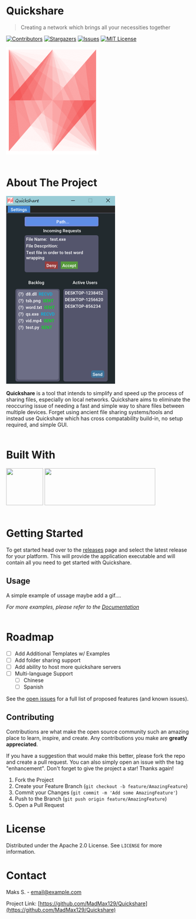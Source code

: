 # Quickshare
> Creating a network which brings all your necessities together

[![Contributors][contributors-shield]][contributors-url]
[![Stargazers][stars-shield]][stars-url]
[![Issues][issues-shield]][issues-url]
[![MIT License][license-shield]][license-url]

<img src="images/logo.png" width="250" height="290"/>
<br />
<br />

<!-- ABOUT THE PROJECT -->
# About The Project

<!-- Add screen shot of gui -->
![QS Screen Shot][product-screenshot]

**Quickshare** is a tool that intends to simplify and speed up the process of sharing files, especially on local networks. Quickshare aims to eliminate the reoccuring issue of needing a fast and simple way to share files between multiple devices. Forget using ancient file sharing systems/tools and instead use Quickshare which has cross compatability build-in, no setup required, and simple GUI.
<br />
<br />

# Built With

<img src="https://upload.wikimedia.org/wikipedia/commons/1/18/ISO_C%2B%2B_Logo.svg" width=100 height=100>

<img src="https://cloud.githubusercontent.com/assets/8225057/9825766/8b0de6c8-58cd-11e5-960f-0eeed4004d6c.png" width=300 height=100>
<br />
<br />

<!-- GETTING STARTED -->
# Getting Started

To get started head over to the [releases](https://github.com/MadMax129/Quickshare/releases/) page and select the latest release for your platform. This will provide the application executable and will contain all you need to get started with Quickshare.

<!-- USAGE EXAMPLES -->
## Usage

A simple example of ussage maybe add a gif....

_For more examples, please refer to the [Documentation](https://example.com)_
<br />
<br />

<!-- ROADMAP -->
# Roadmap
- [ ] Add Additional Templates w/ Examples
- [ ] Add folder sharing support
- [ ] Add ability to host more quickshare servers
- [ ] Multi-language Support
    - [ ] Chinese
    - [ ] Spanish

See the [open issues](https://github.com/MadMax129/Quickshare/issues) for a full list of proposed features (and known issues).

<!-- CONTRIBUTING -->
## Contributing

Contributions are what make the open source community such an amazing place to learn, inspire, and create. Any contributions you make are **greatly appreciated**.

If you have a suggestion that would make this better, please fork the repo and create a pull request. You can also simply open an issue with the tag "enhancement".
Don't forget to give the project a star! Thanks again!

1. Fork the Project
2. Create your Feature Branch (`git checkout -b feature/AmazingFeature`)
3. Commit your Changes (`git commit -m 'Add some AmazingFeature'`)
4. Push to the Branch (`git push origin feature/AmazingFeature`)
5. Open a Pull Request

<!-- LICENSE -->
# License

Distributed under the Apache 2.0 License. See `LICENSE` for more information.

<!-- CONTACT -->
# Contact

Maks S. - email@example.com

Project Link: [https://github.com/MadMax129/Quickshare](https://github.com/MadMax129/Quickshare)


<!-- MARKDOWN LINKS & IMAGES -->
<!-- https://www.markdownguide.org/basic-syntax/#reference-style-links -->
[contributors-shield]: https://img.shields.io/github/contributors/MadMax129/Quickshare.svg?style=for-the-badge
[stars-shield]: https://img.shields.io/github/stars/MadMax129/Quickshare.svg?style=for-the-badge
[issues-shield]: https://img.shields.io/github/issues/MadMax129/Quickshare.svg?style=for-the-badge
[license-shield]: https://img.shields.io/github/license/MadMax129/Quickshare.svg?style=for-the-badge

[contributors-url]: https://github.com/MadMax129/Quickshare/graphs/contributors
[stars-url]: https://github.com/MadMax129/Quickshare/stargazers
[issues-url]: https://github.com/MadMax129/Quickshare/issues
[license-url]: https://github.com/MadMax129/Quickshare/blob/master/LICENSE

[product-screenshot]: images/demo1.png
[C++]: https://upload.wikimedia.org/wikipedia/commons/1/18/ISO_C%2B%2B_Logo.svg
[ImGUI]: https://cloud.githubusercontent.com/assets/8225057/9825766/8b0de6c8-58cd-11e5-960f-0eeed4004d6c.png
[imgui-url]: https://github.com/ocornut/imgui
